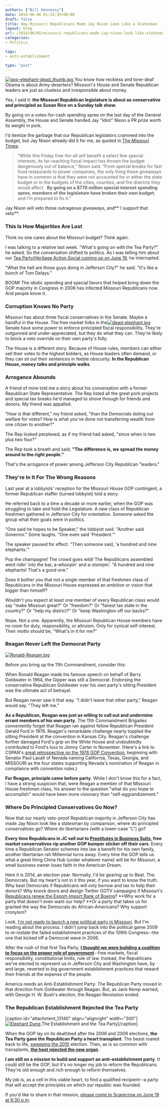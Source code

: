 ```yaml
---
authors: ["Bill Hennessy"]
date: 2014-06-06 01:33:35+00:00
draft: false
title: How Missouri Republicans Made Jay Nixon Look Like a Statesman
layout: blog
url: /2014/06/05/missouri-republicans-made-jay-nixon-look-like-statesman/
categories:
- Politics

tags:
- anti-establishment

type: "post"
---
```


[![gop-elephant-dead_thumb.jpg](https://hennessysview.com/wp-content/uploads/2012/03/gop-elephant-dead_thumb.jpg)
](https://hennessysview.com/wp-content/uploads/2012/03/gop-elephant-dead_thumb.jpg)You know how reckless and tone-deaf Obama is about Army deserters? Missouri's House and Senate Republican leaders are just as clueless and irresponsible about money.

Yes, I said it: **the Missouri Republican legislature is about as conservative and principled as Susan Rice on a Sunday talk show.**

By going on a votes-for-cash spending spree on the last day of the General Assembly, the House and Senate handed Jay "Idiot" Nixon a PR prize worth its weight in pork.

I'd itemize the garbage that our Republican legislators crammed into the budget, but Jay Nixon already did it for me, as quoted in [The Missouri Times](https://themissouritimes.com/10601/nixon-slams-last-minute-giveaways-missouri-legislature/):



> “While this Friday free-for-all will benefit a select few special interests, its far-reaching fiscal impact has thrown the budget dangerously out of balance,” Nixon said. “From special breaks for fast food restaurants to power companies, the only thing these giveaways have in common is that they were not accounted for in either the state budget or in the budgets of the cities, counties, and fire districts they would affect.  **By going on a $776 million special interest spending spree, members of the legislature have broken their own budget**, and I’m prepared to fix it.”



Jay Nixon will veto those outrageous giveaways, and** I support that veto**.



### This Is How Majorities Are Lost



Think no one cares about the Missouri budget? Think again.

I was talking to a relative last week. "What's going on with the Tea Party?" he asked. So the conversation shifted to politics. As I was telling him about our [Tea Party/Heritage Action Social coming up on June 19](https://hennessysview.com/2014/06/04/mark-calendar-june-19/), he interrupted.

"What the hell are those guys doing in Jefferson City?" he said. "It's like a bunch of Tom Delays."

BOOM! The idiotic spending and special favors that helped bring down the GOP majority in Congress in 2006 has infected Missouri Republicans now. And people know it.



### Corruption Knows No Party



Missouri has about three fiscal conservatives in the Senate. Maybe a handful in the House. The free market folks in the[![dead-elephant.jpg](https://hennessysview.com/wp-content/uploads/2013/03/dead-elephant-300x189.jpg)
](https://hennessysview.com/wp-content/uploads/2013/03/dead-elephant.jpg) Senate have some power to enforce principled fiscal responsibility. They're outgunned and under-appreciated, but they do what they can. They're likely to block a veto override on their own party's folly.

The House is a different story. Because of House rules, members can either sell their votes to the highest bidders, as House leaders often demand, or they can sit out their sentences in feeble obscurity. **In the Republican House, money talks and principle walks**.



### Arrogance Abounds



A friend of mine told me a story about his conversation with a former Republican State Representative. The Rep listed all the great pork projects and special tax breaks he'd managed to shove through for friends and donors. My friend was appalled.

"How is that different," my friend asked, "than the Democrats doling out welfare for votes? How is what you've done not transferring wealth from one citizen to another?"

The Rep looked perplexed, as if my friend had asked, "since when is two plus two four?"

The Rep took a breath and said, **"The difference is, we spread the money around to the right people."**

That's the arrogance of power among Jefferson City Republican "leaders."



### They're In It For The Wrong Reasons



Last year at a lobbyists' reception for the Missouri House GOP contingent, a former Republican staffer (turned lobbyist) told a story.

He referred back to a time a decade or more earlier, when the GOP was struggling to take and hold the Legislature. A new class of Republican freshmen gathered in Jefferson City for orientation. Someone asked the group what their goals were in politics.

"One said he hopes to be Speaker," the lobbyist said. "Another said Governor." Some laughs. "One even said 'President.'"

The speaker paused for effect. "Then someone said, 'a hundred and nine elephants.'"

Pop the champagne! The crowd goes wild! The Republicans assembled went ridin' into the bar, a-whoopin' and a-stompin'. "A hundred and nine elephants! That's a good one."

Does it bother you that not a single member of that freshmen class of Republicans in the Missouri House expressed an ambition or vision that bigger than himself?

Wouldn't you expect at least one member of every Republican class would say "make Missouri great?" Or "freedom?" Or "fairest tax state in the country?" Or "help my district?" Or "keep Washington off our backs?"

Nope. Not a one. Apparently, the Missouri Republican House members have no room for duty, responsibility, or altruism. Only for cynical self-interest. Their motto should be, "What's in it for me?"



### Reagan Never Left the Democrat Party



[![Ronald-Reagan.jpg](https://hennessysview.com/wp-content/uploads/2012/07/ronald-reagan-300x268.jpg)
](https://hennessysview.com/wp-content/uploads/2012/07/ronald-reagan.jpg)

Before you bring up the 11th Commandment, consider this:

When Ronald Reagan made his famous speech on behalf of Barry Goldwater in 1964, the Gipper was still a Democrat. Endorsing the conservative Republican Goldwater over his own party's sitting President was the ultimate act of betrayal.

But Reagan never saw it that way. "I didn't leave that other party," Reagan would say. "They left me."

**As a Republican, Reagan was just as willing to call out and undermine errant members of his own party**. The 11th Commandment Brigades conveniently forget that Reagan ran against fellow Republican President Gerald Ford in 1976. Reagan's remarkable challenge nearly toppled the sitting President at the convention in Kansas City. Reagan's challenge further damaged Ford's grip on the White House and undoubtedly contributed to Ford's loss to Jimmy Carter in November. (Here's a link to CSPAN's [great retrospective on the 1976 GOP Convention](https://www.c-span.org/video/?74134-1/1976-republican-convention-retrospective), beginning with Senator Paul Laxalt of Nevada naming California, Texas, Georgia, and MISSOURI as the four states supporting Nevada's nomination of Reagan in compliance with convention rules.)

**For Reagan, principle came before party**. While I don't know this for a fact, I have a strong suspicion that, were Reagan a member of that Missouri House freshmen class, his answer to the question "what do you hope to accomplish" would have been more visionary than "self-aggrandizement."



### Where Do Principled Conservatives Go Now?



Now that our nearly veto-proof Republican majority in Jefferson City has made Jay Nixon look like a statesman by comparison, where do principled conservatives go? Where do libertarians (with a lower-case "L") go?

**Every time Republicans in JC sell out to [Prostitutes in Business Suits](https://hennessysview.com/2013/02/02/dont-let-missouris-businesspeople-become-prostitutes-in-business-suits/), free market conservatives rip another GOP bumper sticker off their cars**. Every time a Republican Senator schemes into law a benefit for his own family, another libertarian-ish Millennial turns away. Every time the GOP tells us what a great thing China Hub (under whatever name) will be for Missouri, a small business owner loses faith in the American Dream.

Here it is 2014, an election year. Normally, I'd be gearing up to Beat. The. Democrats. But my heart's not in it this year, if you want to know the truth. Why beat Democrats if Republicans will only borrow and tax to help their donors? Why knock doors and design Twitter GOTV campaigns if Missouri's [Republicans renew the Export-Import Bank of Boeing](https://hennessysview.com/2014/04/19/jonah-goldberg-perfectly-defines-gop-establishment/)? **Why work for a party that doesn't even want our help? **Or a party that takes us for granted the way the Democrats do African-Americans? Why support cronyism?

Look, [I'm not ready to launch a new political party in Missouri](https://hennessysview.com/2014/05/25/dont-anti-establishment-party/). But I'm reading about the process. I didn't jump back into the political game 2009 to re-instate the failed establishment practices of the 109th Congress--the one that kicked off a Democrat wave in 2006.

After the rush of that first Tea Party, **[I thought we were building a coalition to focus on the proper role of government](https://hennessysview.com/2009/02/28/flow-thru-afterglow/)**--free markets, fiscal responsibility, constitutional limits, rule of law. Instead, the Republicans we've elected to represent us in Jefferson City and Washington have, by and large, reverted to big government establishment practices that reward their friends at the expense of the people.

America needs an Anti-Establishment Party. The Republican Party moved in that direction from Goldwater through Reagan. But, as Jack Kemp warned, with George H. W. Bush's election, the Reagan Revolution ended.



### The Republican Establishment Rejected the Tea Party



[caption id="attachment_13140" align="alignright" width="300"][![Elephant Dung](https://hennessysview.com/wp-content/uploads/2013/02/elephant-dung-300x206.jpg)
](https://hennessysview.com/wp-content/uploads/2013/02/elephant-dung.jpg) The Establishment and the Tea Party[/caption]

When the GOP lay on its deathbed after the 2006 and 2008 elections, **the Tea Party gave the Republican Party a heart transplant**. The beast roared back to life, [sweeping the 2010](https://news.yahoo.com/blogs/ticket/tea-party-second-act-2010-steppingstone-high-water-171024378.html) election. Then, as is so common with transplants, [**the host rejected the new organ**](https://www.huffingtonpost.com/2014/03/09/mitch-mcconnell-tea-party_n_4930160.html).

**I am still on a mission to build and support an anti-establishment party**. It could still be the GOP, but it's no longer my job to reform the Republicans. They're old enough and rich enough to reform themselves.

My job is, as a cell in this viable heart, to find a qualified recipient--a party that will accept the principles on which our republic was founded.

If you'd like to share in that mission, [please come to Scarecrow on June 19 at 6:30 p.m](https://hennessysview.com/2014/06/04/mark-calendar-june-19/).
